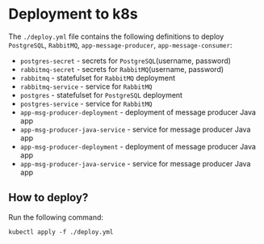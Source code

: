 # Deployment to k8s

The `./deploy.yml` file contains the following definitions to deploy `PostgreSQL`, `RabbitMQ`, 
`app-message-producer`, `app-message-consumer`:
* `postgres-secret` - secrets for `PostgreSQL`(username, password)
* `rabbitmq-secret` - secrets for `RabbitMQ`(username, password)
* `rabbitmq` - statefulset for `RabbitMQ` deployment 
* `rabbitmq-service` - service for `RabbitMQ` 
* `postgres` - statefulset for `PostgreSQL` deployment
* `postgres-service` - service for `RabbitMQ`
* `app-msg-producer-deployment` - deployment of message producer Java app 
* `app-msg-producer-java-service` - service for message producer Java app 
* `app-msg-producer-deployment` - deployment of message producer Java app
* `app-msg-producer-java-service` - service for message producer Java app 

## How to deploy?
Run the following command:
```shell
kubectl apply -f ./deploy.yml
```
